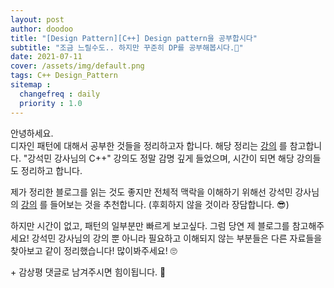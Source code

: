 ```yaml
---
layout: post
author: doodoo
title: "[Design Pattern][C++] Design pattern을 공부합시다"
subtitle: "조금 느릴수도.. 하지만 꾸준히 DP를 공부해봅시다.👣"
date: 2021-07-11
cover: /assets/img/default.png
tags: C++ Design_Pattern
sitemap :
  changefreq : daily
  priority : 1.0
---
```


안녕하세요. <br>
디자인 패턴에 대해서 공부한 것들을 정리하고자 합니다. 해당 정리는 [강의](https://www.ecourse.co.kr/course/design_pattern_in_cpp/) 를
참고합니다. "강석민 강사님의 C++" 강의도 정말 감명 깊게 들었으며, 시간이 되면
해당 강의들도 정리하고 합니다.

제가 정리한 블로그를 읽는 것도 좋지만 전체적 맥락을 이해하기 위해선 강석민
강사님의 [강의](https://www.ecourse.co.kr/) 를 들어보는 것을 추천합니다. (후회하지 않을 것이라 장담합니다. 😎)

하지만 시간이 없고, 패턴의 일부분만 빠르게 보고싶다. 그럼 당연 제 블로그를
참고해주세요! 강석민 강사님의 강의 뿐 아니라 필요하고 이해되지 않는 부분들은
다른 자료들을 찾아보고 같이 정리했습니다! 많이봐주세요! 🙄

\+ 감상평 댓글로 남겨주시면 힘이됩니다. 🙇
